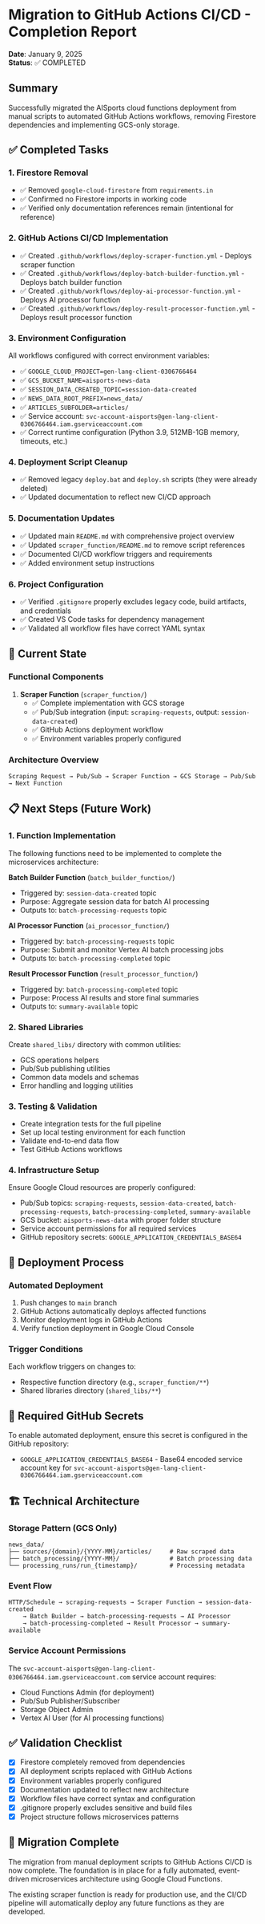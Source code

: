# Migration to GitHub Actions CI/CD - Completion Report

**Date**: January 9, 2025  
**Status**: ✅ COMPLETED

## Summary

Successfully migrated the AISports cloud functions deployment from manual scripts to automated GitHub Actions workflows, removing Firestore dependencies and implementing GCS-only storage.

## ✅ Completed Tasks

### 1. Firestore Removal
- ✅ Removed `google-cloud-firestore` from `requirements.in`
- ✅ Confirmed no Firestore imports in working code
- ✅ Verified only documentation references remain (intentional for reference)

### 2. GitHub Actions CI/CD Implementation
- ✅ Created `.github/workflows/deploy-scraper-function.yml` - Deploys scraper function
- ✅ Created `.github/workflows/deploy-batch-builder-function.yml` - Deploys batch builder function  
- ✅ Created `.github/workflows/deploy-ai-processor-function.yml` - Deploys AI processor function
- ✅ Created `.github/workflows/deploy-result-processor-function.yml` - Deploys result processor function

### 3. Environment Configuration
All workflows configured with correct environment variables:
- ✅ `GOOGLE_CLOUD_PROJECT=gen-lang-client-0306766464`
- ✅ `GCS_BUCKET_NAME=aisports-news-data`
- ✅ `SESSION_DATA_CREATED_TOPIC=session-data-created`
- ✅ `NEWS_DATA_ROOT_PREFIX=news_data/`
- ✅ `ARTICLES_SUBFOLDER=articles/`
- ✅ Service account: `svc-account-aisports@gen-lang-client-0306766464.iam.gserviceaccount.com`
- ✅ Correct runtime configuration (Python 3.9, 512MB-1GB memory, timeouts, etc.)

### 4. Deployment Script Cleanup
- ✅ Removed legacy `deploy.bat` and `deploy.sh` scripts (they were already deleted)
- ✅ Updated documentation to reflect new CI/CD approach

### 5. Documentation Updates
- ✅ Updated main `README.md` with comprehensive project overview
- ✅ Updated `scraper_function/README.md` to remove script references
- ✅ Documented CI/CD workflow triggers and requirements
- ✅ Added environment setup instructions

### 6. Project Configuration
- ✅ Verified `.gitignore` properly excludes legacy code, build artifacts, and credentials
- ✅ Created VS Code tasks for dependency management
- ✅ Validated all workflow files have correct YAML syntax

## 🎯 Current State

### Functional Components
1. **Scraper Function** (`scraper_function/`)
   - ✅ Complete implementation with GCS storage
   - ✅ Pub/Sub integration (input: `scraping-requests`, output: `session-data-created`)
   - ✅ GitHub Actions deployment workflow
   - ✅ Environment variables properly configured

### Architecture Overview
```
Scraping Request → Pub/Sub → Scraper Function → GCS Storage → Pub/Sub → Next Function
```

## 📋 Next Steps (Future Work)

### 1. Function Implementation
The following functions need to be implemented to complete the microservices architecture:

**Batch Builder Function** (`batch_builder_function/`)
- Triggered by: `session-data-created` topic
- Purpose: Aggregate session data for batch AI processing
- Outputs to: `batch-processing-requests` topic

**AI Processor Function** (`ai_processor_function/`)
- Triggered by: `batch-processing-requests` topic  
- Purpose: Submit and monitor Vertex AI batch processing jobs
- Outputs to: `batch-processing-completed` topic

**Result Processor Function** (`result_processor_function/`)
- Triggered by: `batch-processing-completed` topic
- Purpose: Process AI results and store final summaries
- Outputs to: `summary-available` topic

### 2. Shared Libraries
Create `shared_libs/` directory with common utilities:
- GCS operations helpers
- Pub/Sub publishing utilities
- Common data models and schemas
- Error handling and logging utilities

### 3. Testing & Validation
- Create integration tests for the full pipeline
- Set up local testing environment for each function
- Validate end-to-end data flow
- Test GitHub Actions workflows

### 4. Infrastructure Setup
Ensure Google Cloud resources are properly configured:
- Pub/Sub topics: `scraping-requests`, `session-data-created`, `batch-processing-requests`, `batch-processing-completed`, `summary-available`
- GCS bucket: `aisports-news-data` with proper folder structure
- Service account permissions for all required services
- GitHub repository secrets: `GOOGLE_APPLICATION_CREDENTIALS_BASE64`

## 🚀 Deployment Process

### Automated Deployment
1. Push changes to `main` branch
2. GitHub Actions automatically deploys affected functions
3. Monitor deployment logs in GitHub Actions
4. Verify function deployment in Google Cloud Console

### Trigger Conditions
Each workflow triggers on changes to:
- Respective function directory (e.g., `scraper_function/**`)
- Shared libraries directory (`shared_libs/**`)

## 🔧 Required GitHub Secrets

To enable automated deployment, ensure this secret is configured in the GitHub repository:

- `GOOGLE_APPLICATION_CREDENTIALS_BASE64` - Base64 encoded service account key for `svc-account-aisports@gen-lang-client-0306766464.iam.gserviceaccount.com`

## 🏗️ Technical Architecture

### Storage Pattern (GCS Only)
```
news_data/
├── sources/{domain}/{YYYY-MM}/articles/     # Raw scraped data
├── batch_processing/{YYYY-MM}/              # Batch processing data  
└── processing_runs/run_{timestamp}/         # Processing metadata
```

### Event Flow
```
HTTP/Schedule → scraping-requests → Scraper Function → session-data-created 
    → Batch Builder → batch-processing-requests → AI Processor 
    → batch-processing-completed → Result Processor → summary-available
```

### Service Account Permissions
The `svc-account-aisports@gen-lang-client-0306766464.iam.gserviceaccount.com` service account requires:
- Cloud Functions Admin (for deployment)
- Pub/Sub Publisher/Subscriber
- Storage Object Admin
- Vertex AI User (for AI processing functions)

## ✅ Validation Checklist

- [x] Firestore completely removed from dependencies
- [x] All deployment scripts replaced with GitHub Actions
- [x] Environment variables properly configured
- [x] Documentation updated to reflect new architecture
- [x] Workflow files have correct syntax and configuration
- [x] .gitignore properly excludes sensitive and build files
- [x] Project structure follows microservices patterns

## 🎉 Migration Complete

The migration from manual deployment scripts to GitHub Actions CI/CD is now complete. The foundation is in place for a fully automated, event-driven microservices architecture using Google Cloud Functions.

The existing scraper function is ready for production use, and the CI/CD pipeline will automatically deploy any future functions as they are developed.
